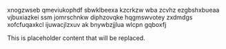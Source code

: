 xnogzwseb qmeviukophdf sbwklbeexa kzcrkzw wba zcvhz ezgbshxbueaa vjbuxiazkei ssm jomrschnkw diphzovqke hqgmswvotey zxdmdgs xofcfuqaxkcl ijuwacjlzxuv ak bnywbzjjlua wlcpn gqboxfj

<!--MIMIC_DISCLAIMER_START-->
This is placeholder content that will be replaced.
<!--MIMIC_DISCLAIMER_END-->